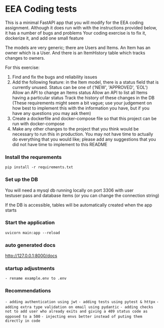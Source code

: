 # EEA Coding tests

This is a minimal FastAPI app that you will modify for the EEA coding assignment.
Although it does run with with the instructions provided below, it has a number of bugs and problems
Your coding exercise is to fix it, dockerize it, and add one small feature

The models are very generic; there are Users and Items.
An Item has an owner which is a User.
And there is an ItemHistory table which tracks changes to owners.

For this exercise:
1. Find and fix the bugs and reliability issues
2. Add the following feature:
	in the Item model, there is a status field that is currently unused.
	Status can be one of ('NEW', 'APPROVED', 'EOL')
	Allow an API to change an Items status
	Allow an API to list all Items having a particular status
	Track the history of these changes in the DB
	(These requirements might seem a bit vague; use your judgement on how best to implement this with the information you have, but if you have any questions you may ask them)
4. Create a dockerfile and docker-compose file so that this project can be run with docker-compose
5. Make any other changes to the project that you think would be necessary to run this in production.
  You may not have time to actually do everything that you would like; please add any suggestions that you did not have time to implement to this README
	
### Install the requrements
`pip install -r requirements.txt`

### Set up the DB
You will need a mysql db running locally on port 3306
with user testuser:pass and database items
(or you can change the connection string)

If the DB is accessible, tables will be automatically created when the app starts

### Start the application
`uvicorn main:app --reload`

### auto generated docs
http://127.0.0.1:8000/docs

### startup adjustments 
`- rename example.env to .env`

### Recommendations
`- adding authentication using jwt`
`- adding tests using pytest & httpx`
`- adding extra type validation on email using pydantic`
`- adding checks not to add user who already exits and giving a 409 status code as opposed to a 500`
`- injecting envs better instead of puting them directly in code`
